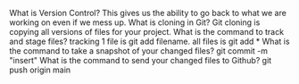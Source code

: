 What is Version Control? This gives us the ability to go back to what we are working on even if we mess up. 
What is cloning in Git? Git cloning is copying all versions of files for your project. 
What is the command to track and stage files? tracking 1 file is git add filename. all files is git add *
What is the command to take a snapshot of your changed files? git commit -m "insert" 
What is the command to send your changed files to Github? git push origin main 
